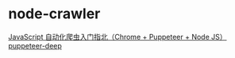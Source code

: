 # node-crawler
[JavaScript 自动化爬虫入门指北（Chrome + Puppeteer + Node JS）](https://github.com/xitu/gold-miner/blob/master/TODO/a-guide-to-automating-scraping-the-web-with-javascript-chrome-puppeteer-node-js.md)
[puppeteer-deep](https://github.com/zhentaoo/puppeteer-deep)